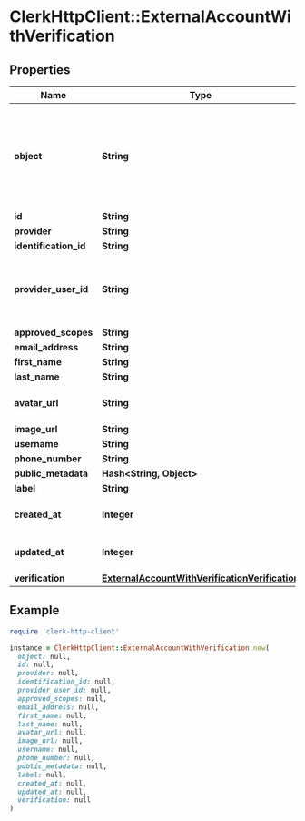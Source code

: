 # ClerkHttpClient::ExternalAccountWithVerification

## Properties

| Name | Type | Description | Notes |
| ---- | ---- | ----------- | ----- |
| **object** | **String** | String representing the object&#39;s type. Objects of the same type share the same value. |  |
| **id** | **String** |  |  |
| **provider** | **String** |  |  |
| **identification_id** | **String** |  |  |
| **provider_user_id** | **String** | The unique ID of the user in the external provider&#39;s system |  |
| **approved_scopes** | **String** |  |  |
| **email_address** | **String** |  |  |
| **first_name** | **String** |  |  |
| **last_name** | **String** |  |  |
| **avatar_url** | **String** | Please use &#x60;image_url&#x60; instead | [optional] |
| **image_url** | **String** |  | [optional] |
| **username** | **String** |  | [optional] |
| **phone_number** | **String** |  | [optional] |
| **public_metadata** | **Hash&lt;String, Object&gt;** |  |  |
| **label** | **String** |  | [optional] |
| **created_at** | **Integer** | Unix timestamp of creation  |  |
| **updated_at** | **Integer** | Unix timestamp of creation  |  |
| **verification** | [**ExternalAccountWithVerificationVerification**](ExternalAccountWithVerificationVerification.md) |  |  |

## Example

```ruby
require 'clerk-http-client'

instance = ClerkHttpClient::ExternalAccountWithVerification.new(
  object: null,
  id: null,
  provider: null,
  identification_id: null,
  provider_user_id: null,
  approved_scopes: null,
  email_address: null,
  first_name: null,
  last_name: null,
  avatar_url: null,
  image_url: null,
  username: null,
  phone_number: null,
  public_metadata: null,
  label: null,
  created_at: null,
  updated_at: null,
  verification: null
)
```

